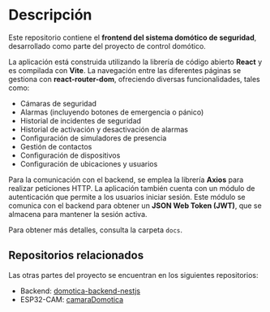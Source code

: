 # Descripción

Este repositorio contiene el **frontend del sistema domótico de seguridad**, desarrollado como parte del proyecto de control domótico.

La aplicación está construida utilizando la librería de código abierto **React** y es compilada con **Vite**. La navegación entre las diferentes páginas se gestiona con **react-router-dom**, ofreciendo diversas funcionalidades, tales como:

- Cámaras de seguridad
- Alarmas (incluyendo botones de emergencia o pánico)
- Historial de incidentes de seguridad
- Historial de activación y desactivación de alarmas
- Configuración de simuladores de presencia
- Gestión de contactos
- Configuración de dispositivos
- Configuración de ubicaciones y usuarios

Para la comunicación con el backend, se emplea la librería **Axios** para realizar peticiones HTTP. La aplicación también cuenta con un módulo de autenticación que permite a los usuarios iniciar sesión. Este módulo se comunica con el backend para obtener un **JSON Web Token (JWT)**, que se almacena para mantener la sesión activa.

Para obtener más detalles, consulta la carpeta `docs`.

## Repositorios relacionados

Las otras partes del proyecto se encuentran en los siguientes repositorios:

- Backend: [domotica-backend-nestjs](https://github.com/DouglasJavier/domotica-backend-nestjs)
- ESP32-CAM: [camaraDomotica](https://github.com/DouglasJavier/camaraDomotica)

